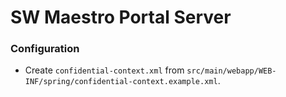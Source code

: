 SW Maestro Portal Server
===

### Configuration
- Create `confidential-context.xml` from `src/main/webapp/WEB-INF/spring/confidential-context.example.xml`.

